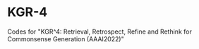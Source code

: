 # KGR-4
Codes for "KGR^4: Retrieval, Retrospect, Refine and Rethink for Commonsense Generation (AAAI2022)"
